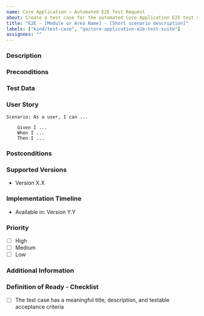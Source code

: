 ```yaml
---
name: Core Application – Automated E2E Test Request
about: Create a test case for the automated Core Application E2E test suite based on a user flow.
title: "E2E - [Module or Area Name] - [Short scenario description]"
labels: ["kind/test-case", "qa/core-application-e2e-test-suite"]
assignees: ""
---
```


### Description

<!-- Describe the user flow that this test case is based on, including steps, environment (SaaS or SM), and supported versions. -->

### Preconditions

<!-- Things that must be set up before the test starts.
E.g., existing process instance, logged in as specific user, etc. -->

### Test Data

<!-- [Mandatory field] -->
<!-- Specific data used during the test: e.g., forms, diagrams, etc.. -->

### User Story

<!-- [Mandatory field] -->

```Gherkin
Scenario: As a user, I can ...

    Given I ...
    When I ...
    Then I ...
```

### Postconditions

<!-- Add necessary action that when it is true, the E2E test has completed its task, like cleaning the database -->

### Supported Versions

<!-- List the versions impacted by the feature, including when it was introduced and supported versions. -->

- Version X.X

### Implementation Timeline

<!-- Specify when the feature will be available or when it’s expected to be implemented. -->

- Available in: Version Y.Y

### Priority

- [ ] High
- [ ] Medium
- [ ] Low

### Additional Information

<!-- Add any additional information relevant to the test case, such as references, dependencies, related issues or screen recording -->

### Definition of Ready - Checklist

<!-- The assignee will check the DRI. -->

- [ ] The test case has a meaningful title, description, and testable acceptance criteria
